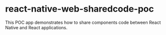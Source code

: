 # react-native-web-sharedcode-poc
This POC app demonstrates how to share components code between React Native and React applications.
